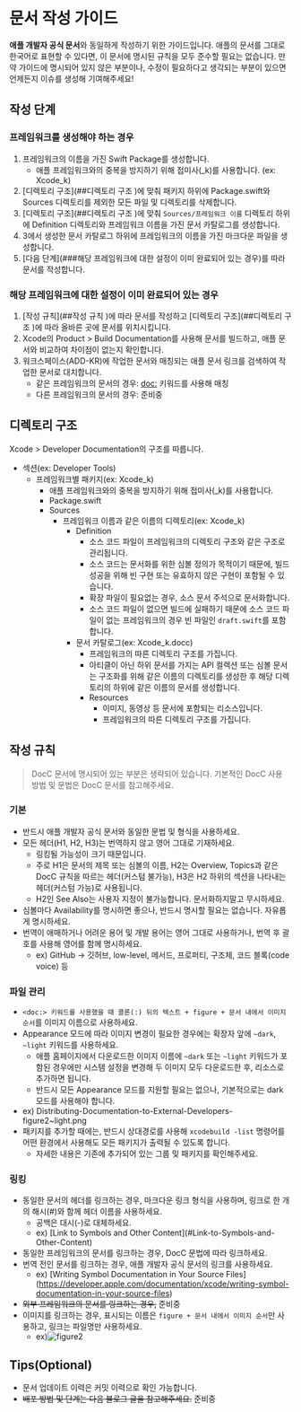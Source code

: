 # 문서 작성 가이드

**애플 개발자 공식 문서**와 동일하게 작성하기 위한 가이드입니다. 애플의 문서를 그대로 한국어로 표현할 수 있다면, 이 문서에 명시된 규칙을 모두 준수할 필요는 없습니다.  만약 가이드에 명시되어 있지 않은 부분이나, 수정이 필요하다고 생각되는 부분이 있으면 언제든지 이슈를 생성해 기여해주세요!

## 작성 단계 

### 프레임워크를 생성해야 하는 경우

1. 프레임워크의 이름을 가진 Swift Package를 생성합니다.
   - 애플 프레임워크와의 중복을 방지하기 위해 접미사(_k)를 사용합니다. (ex: Xcode_k)
2. [디렉토리 구조](##디렉토리 구조 )에 맞춰 패키지 하위에 Package.swift와 Sources 디렉토리를 제외한 모든 파일 및 디렉토리를 삭제합니다.
3. [디렉토리 구조](##디렉토리 구조 )에 맞춰 `Sources/프레임워크 이름` 디렉토리 하위에 Definition 디렉토리와 프레임워크 이름을 가진 문서 카탈로그를 생성합니다.
4. 3에서 생성한 문서 카탈로그 하위에 프레임워크의 이름을 가진 마크다운 파일을 생성합니다.
5. [다음 단계](###해당 프레임워크에 대한 설정이 이미 완료되어 있는 경우)를 따라 문서를 작성합니다.

### 해당 프레임워크에 대한 설정이 이미 완료되어 있는 경우

1. [작성 규칙](##작성 규칙 )에 따라 문서를 작성하고 [디렉토리 구조](##디렉토리 구조 )에 따라 올바른 곳에 문서를 위치시킵니다.
2. Xcode의 Product > Build Documentation를 사용해 문서를 빌드하고, 애플 문서와 비교하여 차이점이 없는지 확인합니다.
3. 워크스페이스(ADD-KR)에 작업한 문서와 매칭되는 애플 문서 링크를 검색하여 작업한 문서로 대치합니다.
   - 같은 프레임워크의 문서의 경우: <doc:> 키워드를 사용해 매칭
   - 다른 프레임워크의 문서의 경우: 준비중

## 디렉토리 구조 

Xcode > Developer Documentation의 구조를 따릅니다.

- 섹션(ex: Developer Tools)
  - 프레임워크별 패키지(ex: Xcode_k)
    - 애플 프레임워크와의 중복을 방지하기 위해 접미사(_k)를 사용합니다.
    - Package.swift
    - Sources
      - 프레임워크 이름과 같은 이름의 디렉토리(ex: Xcode_k)
        - Definition
          - 소스 코드 파일이 프레임워크의 디렉토리 구조와 같은 구조로 관리됩니다.
          - 소스 코드는 문서화를 위한 심볼 정의가 목적이기 때문에, 빌드 성공을 위해 빈 구현 또는 유효하지 않은 구현이 포함될 수 있습니다.
          - 확장 파일이 필요없는 경우, 소스 문서 주석으로 문서화합니다.
          - 소스 코드 파일이 없으면 빌드에 실패하기 때문에 소스 코드 파일이 없는 프레임워크의 경우 빈 파일인 `draft.swift`를 포함합니다.
        - 문서 카탈로그(ex: Xcode_k.docc)
          - 프레임워크의 따른 디렉토리 구조를 가집니다.
          - 아티클이 아닌 하위 문서를 가지는 API 컬렉션 또는 심볼 문서는 구조화를 위해 같은 이름의 디렉토리를 생성한 후 해당 디렉토리의 하위에 같은 이름의 문서를 생성합니다.
          - Resources
            - 이미지, 동영상 등 문서에 포함되는 리소스입니다.
            - 프레임워크의 따른 디렉토리 구조를 가집니다.

## 작성 규칙 

> DocC 문서에 명시되어 있는 부분은 생략되어 있습니다. 기본적인 DocC 사용 방법 및 문법은 DocC 문서를 참고해주세요.

### 기본

- 반드시 애플 개발자 공식 문서와 동일한 문법 및 형식을 사용하세요.
- 모든 헤더(H1, H2, H3)는 번역하지 않고 영어 그대로 기재하세요.
  - 링킹될 가능성이 크기 때문입니다.
  - 주로 H1은 문서의 제목 또는 심볼의 이름, H2는 Overview, Topics과 같은 DocC 규칙을 따르는 헤더(커스텀 불가능), H3은 H2 하위의 섹션을 나타내는 헤더(커스텀 가능)로 사용됩니다.
  - H2인 See Also는 사용자 지정이 불가능합니다. 문서화하지말고 무시하세요.
- 심볼마다 Availability를 명시하면 좋으나, 반드시 명시할 필요는 없습니다. 자유롭게 명시하세요.
- 번역이 애매하거나 어려운 용어 및 개발 용어는 영어 그대로 사용하거나, 번역 후 괄호를 사용해 영어를 함께 명시하세요.
  - ex) GitHub -> 깃허브, low-level, 메서드, 프로퍼티, 구조체, 코드 블록(code voice) 등

### 파일 관리

-  `<doc:> 키워드를 사용했을 때 콜론(:) 뒤의 텍스트 + figure + 문서 내에서 이미지 순서`를 이미지 이름으로 사용하세요.
  - Appearance 모드에 따라 이미지 변경이 필요한 경우에는 확장자 앞에 `~dark`, `~light` 키워드를 사용하세요.
    - 애플 홈페이지에서 다운로드한 이미지 이름에 `~dark` 또는 `~light` 키워드가 포함된 경우에만 시스템 설정을 변경해 두 이미지 모두 다운로드한 후, 리소스로 추가하면 됩니다.
    - 반드시 모든 Appearance 모드를 지원할 필요는 없으나, 기본적으로는 dark 모드를 사용해야 합니다.
  - ex) Distributing-Documentation-to-External-Developers-figure2~light.png
- 패키지를 추가할 때에는, 반드시 상대경로를 사용해 `xcodebuild -list` 명령어를 어떤 환경에서 사용해도 모든 패키지가 출력될 수 있도록 합니다.
  - 자세한 내용은 기존에 추가되어 있는 그룹 및 패키지를 확인해주세요.

### 링킹

- 동일한 문서의 헤더를 링크하는 경우, 마크다운 링크 형식을 사용하며, 링크로 한 개의 해시(#)와 함께 헤더 이름을 사용하세요.
  - 공백은 대시(-)로 대체하세요. 
  - ex) \[Link to Symbols and Other Content](#Link-to-Symbols-and-Other-Content)
- 동일한 프레임워크의 문서를 링크하는 경우, DocC 문법에 따라 링크하세요.
- 번역 전인 문서를 링크하는 경우, 애플 개발자 공식 문서의 링크를 사용하세요.
  - ex) \[Writing Symbol Documentation in Your Source Files](https://developer.apple.com/documentation/xcode/writing-symbol-documentation-in-your-source-files)
- ~~외부 프레임워크의 문서를 링크하는 경우,~~ 준비중
- 이미지를 링크하는 경우, 표시되는 이름은 `figure + 문서 내에서 이미지 순서`만 사용하고, 링크는 파일명만 사용하세요.
  - ex)![figure2](Distributing-Documentation-to-External-Developers-figure2)

## Tips(Optional)

- 문서 업데이트 이력은 커밋 이력으로 확인 가능합니다.
- ~~배포 방법 및 단계는 다음 블로그 글을 참고해주세요.~~ 준비중
